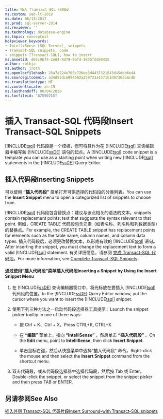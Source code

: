```yaml
---
title: 插入 Transact-SQL 代码段
ms.custom: seo-lt-2019
ms.date: 06/13/2017
ms.prod: sql-server-2014
ms.reviewer: ''
ms.technology: database-engine
ms.topic: conceptual
helpviewer_keywords:
- IntelliSense [SQL Server], snippets
- Transact-SQL snippets, code
- snippets [Transact-SQL], how to insert
ms.assetid: d66c96f4-2e84-4d79-9bfd-3635fdd98425
author: rothja
ms.author: jroth
ms.openlocfilehash: 26a7a224e700c726ee3d4437321843d45ddb6e44
ms.sourcegitcommit: ad4d92dce894592a259721a1571b1d8736abacdb
ms.translationtype: MT
ms.contentlocale: zh-CN
ms.lasthandoff: 08/04/2020
ms.locfileid: "87590715"
---
```

# <a name="insert-transact-sql-snippets"></a><span data-ttu-id="d7130-102">插入 Transact-SQL 代码段</span><span class="sxs-lookup"><span data-stu-id="d7130-102">Insert Transact-SQL Snippets</span></span>
  <span data-ttu-id="d7130-103">[!INCLUDE[tsql](../../includes/tsql-md.md)] 代码段是一个模板，您可将其作为在 [!INCLUDE[tsql](../../includes/tsql-md.md)] 查询编辑器中编写新 [!INCLUDE[ssDE](../../includes/ssde-md.md)] 语句的起点。</span><span class="sxs-lookup"><span data-stu-id="d7130-103">A [!INCLUDE[tsql](../../includes/tsql-md.md)] code snippet is a template you can use as a starting point when writing new [!INCLUDE[tsql](../../includes/tsql-md.md)] statements in the [!INCLUDE[ssDE](../../includes/ssde-md.md)] Query Editor.</span></span>  
  
## <a name="inserting-snippets"></a><span data-ttu-id="d7130-104">插入代码段</span><span class="sxs-lookup"><span data-stu-id="d7130-104">Inserting Snippets</span></span>  
 <span data-ttu-id="d7130-105">可以使用 **“插入代码段”** 菜单打开可供选择的代码段的分类列表。</span><span class="sxs-lookup"><span data-stu-id="d7130-105">You can use the **Insert Snippet** menu to open a categorized list of snippets to choose from.</span></span>  
  
 [!INCLUDE[tsql](../../includes/tsql-md.md)] <span data-ttu-id="d7130-106">代码段包含替换点：建议与该点相关的语法的文本。</span><span class="sxs-lookup"><span data-stu-id="d7130-106">snippets contain replacement points: text that suggests the syntax relevant to that point.</span></span> <span data-ttu-id="d7130-107">例如，CREATE TABLE 代码段包含元素（如表名称、列名称和列数据类型）的替换点。</span><span class="sxs-lookup"><span data-stu-id="d7130-107">For example, the CREATE TABLE snippet has replacement points for elements such as the table name, column names, and column data types.</span></span> <span data-ttu-id="d7130-108">插入代码段后，必须更改替换文本，以形成有效的 [!INCLUDE[tsql](../../includes/tsql-md.md)] 语句。</span><span class="sxs-lookup"><span data-stu-id="d7130-108">After inserting the snippet, you must change the replacement text to form a valid [!INCLUDE[tsql](../../includes/tsql-md.md)] statement.</span></span> <span data-ttu-id="d7130-109">有关详细信息，请参阅 [完成 Transact-SQL 代码段](complete-transact-sql-snippets.md)。</span><span class="sxs-lookup"><span data-stu-id="d7130-109">For more information, see [Complete Transact-SQL Snippets](complete-transact-sql-snippets.md).</span></span>  
  
#### <a name="inserting-a-snippet-by-using-the-insert-snippet-menu"></a><span data-ttu-id="d7130-110">通过使用“插入代码段”菜单插入代码段</span><span class="sxs-lookup"><span data-stu-id="d7130-110">Inserting a Snippet by Using the Insert Snippet Menu</span></span>  
  
1.  <span data-ttu-id="d7130-111">在 [!INCLUDE[ssDE](../../includes/ssde-md.md)] 查询编辑器窗口中，将光标放在要插入 [!INCLUDE[tsql](../../includes/tsql-md.md)] 代码段的位置。</span><span class="sxs-lookup"><span data-stu-id="d7130-111">In the [!INCLUDE[ssDE](../../includes/ssde-md.md)] Query Editor window, put the cursor where you want to insert the [!INCLUDE[tsql](../../includes/tsql-md.md)] snippet.</span></span>  
  
2.  <span data-ttu-id="d7130-112">使用下列三种方法之一启动代码段选择器工具提示：</span><span class="sxs-lookup"><span data-stu-id="d7130-112">Launch the snippet picker tooltip in one of three ways:</span></span>  
  
    -   <span data-ttu-id="d7130-113">按 Ctrl + K、Ctrl + X。</span><span class="sxs-lookup"><span data-stu-id="d7130-113">Press CTRL+K, CTRL+X.</span></span>  
  
    -   <span data-ttu-id="d7130-114">在 **“编辑”** 菜单上，指向 **“IntelliSense”** ，然后单击 **“插入代码段”** 。</span><span class="sxs-lookup"><span data-stu-id="d7130-114">On the **Edit** menu, point to **IntelliSense**, then click **Insert Snippet**.</span></span>  
  
    -   <span data-ttu-id="d7130-115">单击鼠标右键，然后从快捷菜单中选择“插入代码段”  命令。</span><span class="sxs-lookup"><span data-stu-id="d7130-115">Right-click the mouse and then select the **Insert Snippet** command from the shortcut menu.</span></span>  
  
3.  <span data-ttu-id="d7130-116">双击代码段，或从代码段选择器中选择代码段，然后按 Tab 或 Enter。</span><span class="sxs-lookup"><span data-stu-id="d7130-116">Double-click the snippet, or select the snippet from the snippet picker and then press TAB or ENTER.</span></span>  
  
## <a name="see-also"></a><span data-ttu-id="d7130-117">另请参阅</span><span class="sxs-lookup"><span data-stu-id="d7130-117">See Also</span></span>  
 [<span data-ttu-id="d7130-118">插入外侧 Transact-SQL 代码片段</span><span class="sxs-lookup"><span data-stu-id="d7130-118">Insert Surround-with Transact-SQL snippets</span></span>](insert-surround-with-transact-sql-snippets.md)  
  
  
